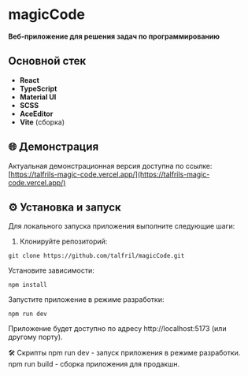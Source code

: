 # magicCode
**Веб-приложение для решения задач по программированию**

##  Основной стек
- **React**
- **TypeScript**
- **Material UI**
- **SCSS**
- **AceEditor**
- **Vite** (сборка)

## 🌐 Демонстрация
Актуальная демонстрационная версия доступна по ссылке: [https://talfrils-magic-code.vercel.app/](https://talfrils-magic-code.vercel.app/)

## ⚙️ Установка и запуск

Для локального запуска приложения выполните следующие шаги:

1. Клонируйте репозиторий:

 ```
 git clone https://github.com/talfril/magicCode.git
 ```
Установите зависимости:
```
npm install
```

Запустите приложение в режиме разработки:
```
npm run dev
```
Приложение будет доступно по адресу http://localhost:5173 (или другому порту).

🛠️ Скрипты
npm run dev - запуск приложения в режиме разработки.
npm run build - сборка приложения для продакшн.